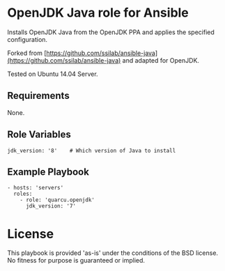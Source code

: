 # OpenJDK Java role for Ansible

Installs OpenJDK Java from the OpenJDK PPA and applies the specified configuration.

Forked from [https://github.com/ssilab/ansible-java](https://github.com/ssilab/ansible-java) and adapted for OpenJDK.

Tested on Ubuntu 14.04 Server.

## Requirements

None.


## Role Variables

	jdk_version: '8'	# Which version of Java to install

## Example Playbook

    - hosts: 'servers'
      roles:
        - role: 'quarcu.openjdk'
          jdk_version: '7'

# License

This playbook is provided 'as-is' under the conditions of the BSD license. No fitness for purpose is guaranteed or implied.
